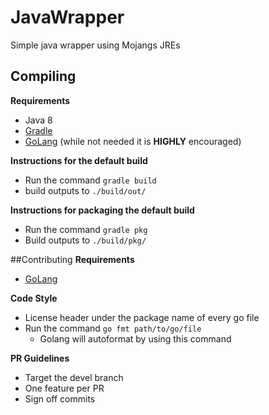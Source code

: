 # JavaWrapper

Simple java wrapper using Mojangs JREs

## Compiling
__Requirements__
  * Java 8
  * [Gradle](https://gradle.org/)
  * [GoLang](https://golang.org/) (while not needed it is __HIGHLY__ encouraged)

__Instructions for the default build__
  * Run the command `gradle build`
  * build outputs to `./build/out/`

__Instructions for packaging the default build__
  * Run the command `gradle pkg`
  * Build outputs to `./build/pkg/`

##Contributing
__Requirements__
  * [GoLang](https://golang.org/)

__Code Style__
  * License header under the package name of every go file
  * Run the command `go fmt path/to/go/file`
    * Golang will autoformat by using this command

__PR Guidelines__
  * Target the devel branch
  * One feature per PR
  * Sign off commits
